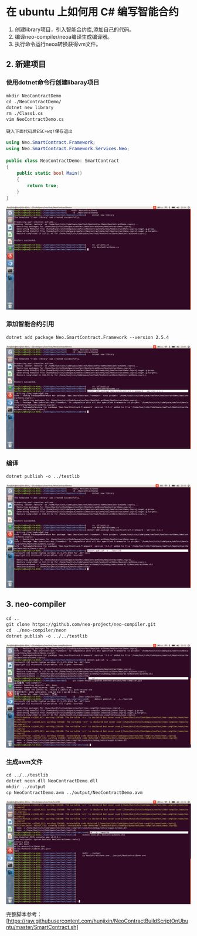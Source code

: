# 在 ubuntu 上如何用 C# 编写智能合约

   1. 创建library项目，引入智能合约库,添加自己的代码。
   2. 编译neo-compiler/neoa编译生成编译器。
   3. 执行命令运行neoa转换获得vm文件。

## 2. 新建项目

### 使用dotnet命令行创建libaray项目

    mkdir NeoContractDemo
    cd ./NeoContractDemo/
    dotnet new library
    rm ./Class1.cs
    vim NeoContractDemo.cs

    键入下面代码后ESC+wq!保存退出

```c#
using Neo.SmartContract.Framework;
using Neo.SmartContract.Framework.Services.Neo;

public class NeoContractDemo: SmartContract
{
    public static bool Main()
    {
        return true;
    }
}
```

![](../../assets/create_neo_contract.png)

### 添加智能合约引用

    dotnet add package Neo.SmartContract.Framework --version 2.5.4

![](../../assets/neo_addpackage.png)

### 编译

    dotnet publish -o ../testlib

![](../../assets/build_neo_contract_project.png)

## 3. neo-compiler

    cd ..
    git clone https://github.com/neo-project/neo-compiler.git
    cd  ./neo-compiler/neon
    dotnet publish -o ../../testlib

![](../../assets/build_neo_neoa.png)

### 生成avm文件

    cd ../../testlib
    dotnet neon.dll NeoContractDemo.dll
    mkdir ../output
    cp NeoContractDemo.avm ../output/NeoContractDemo.avm

![](../../assets/neo_contract_build_avm.png)

完整脚本参考：
[https://raw.githubusercontent.com/hunjixin/NeoContractBuildScriptOnUbuntu/master/SmartContract.sh]